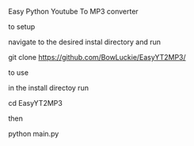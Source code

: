 Easy  Python Youtube To MP3 converter

to setup

navigate to the desired instal directory and run

git clone https://github.com/BowLuckie/EasyYT2MP3/

to use 

in the install directoy run 

cd EasyYT2MP3

then

python main.py

